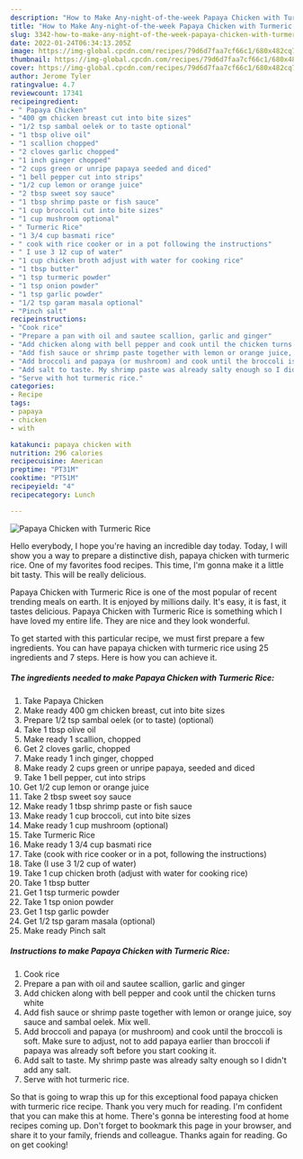 ```yaml
---
description: "How to Make Any-night-of-the-week Papaya Chicken with Turmeric Rice"
title: "How to Make Any-night-of-the-week Papaya Chicken with Turmeric Rice"
slug: 3342-how-to-make-any-night-of-the-week-papaya-chicken-with-turmeric-rice
date: 2022-01-24T06:34:13.205Z
image: https://img-global.cpcdn.com/recipes/79d6d7faa7cf66c1/680x482cq70/papaya-chicken-with-turmeric-rice-recipe-main-photo.jpg
thumbnail: https://img-global.cpcdn.com/recipes/79d6d7faa7cf66c1/680x482cq70/papaya-chicken-with-turmeric-rice-recipe-main-photo.jpg
cover: https://img-global.cpcdn.com/recipes/79d6d7faa7cf66c1/680x482cq70/papaya-chicken-with-turmeric-rice-recipe-main-photo.jpg
author: Jerome Tyler
ratingvalue: 4.7
reviewcount: 17341
recipeingredient:
- " Papaya Chicken"
- "400 gm chicken breast cut into bite sizes"
- "1/2 tsp sambal oelek or to taste optional"
- "1 tbsp olive oil"
- "1 scallion chopped"
- "2 cloves garlic chopped"
- "1 inch ginger chopped"
- "2 cups green or unripe papaya seeded and diced"
- "1 bell pepper cut into strips"
- "1/2 cup lemon or orange juice"
- "2 tbsp sweet soy sauce"
- "1 tbsp shrimp paste or fish sauce"
- "1 cup broccoli cut into bite sizes"
- "1 cup mushroom optional"
- " Turmeric Rice"
- "1 3/4 cup basmati rice"
- " cook with rice cooker or in a pot following the instructions"
- " I use 3 12 cup of water"
- "1 cup chicken broth adjust with water for cooking rice"
- "1 tbsp butter"
- "1 tsp turmeric powder"
- "1 tsp onion powder"
- "1 tsp garlic powder"
- "1/2 tsp garam masala optional"
- "Pinch salt"
recipeinstructions:
- "Cook rice"
- "Prepare a pan with oil and sautee scallion, garlic and ginger"
- "Add chicken along with bell pepper and cook until the chicken turns white"
- "Add fish sauce or shrimp paste together with lemon or orange juice, soy sauce and sambal oelek. Mix well."
- "Add broccoli and papaya (or mushroom) and cook until the broccoli is soft. Make sure to adjust, not to add papaya earlier than broccoli if papaya was already soft before you start cooking it."
- "Add salt to taste. My shrimp paste was already salty enough so I didn&#39;t add any salt."
- "Serve with hot turmeric rice."
categories:
- Recipe
tags:
- papaya
- chicken
- with

katakunci: papaya chicken with 
nutrition: 296 calories
recipecuisine: American
preptime: "PT31M"
cooktime: "PT51M"
recipeyield: "4"
recipecategory: Lunch

---
```



![Papaya Chicken with Turmeric Rice](https://img-global.cpcdn.com/recipes/79d6d7faa7cf66c1/680x482cq70/papaya-chicken-with-turmeric-rice-recipe-main-photo.jpg)

Hello everybody, I hope you're having an incredible day today. Today, I will show you a way to prepare a distinctive dish, papaya chicken with turmeric rice. One of my favorites food recipes. This time, I'm gonna make it a little bit tasty. This will be really delicious.



Papaya Chicken with Turmeric Rice is one of the most popular of recent trending meals on earth. It is enjoyed by millions daily. It's easy, it is fast, it tastes delicious. Papaya Chicken with Turmeric Rice is something which I have loved my entire life. They are nice and they look wonderful.


To get started with this particular recipe, we must first prepare a few ingredients. You can have papaya chicken with turmeric rice using 25 ingredients and 7 steps. Here is how you can achieve it.

<!--inarticleads1-->

##### The ingredients needed to make Papaya Chicken with Turmeric Rice:

1. Take  Papaya Chicken
1. Make ready 400 gm chicken breast, cut into bite sizes
1. Prepare 1/2 tsp sambal oelek (or to taste) (optional)
1. Take 1 tbsp olive oil
1. Make ready 1 scallion, chopped
1. Get 2 cloves garlic, chopped
1. Make ready 1 inch ginger, chopped
1. Make ready 2 cups green or unripe papaya, seeded and diced
1. Take 1 bell pepper, cut into strips
1. Get 1/2 cup lemon or orange juice
1. Take 2 tbsp sweet soy sauce
1. Make ready 1 tbsp shrimp paste or fish sauce
1. Make ready 1 cup broccoli, cut into bite sizes
1. Make ready 1 cup mushroom (optional)
1. Take  Turmeric Rice
1. Make ready 1 3/4 cup basmati rice
1. Take  (cook with rice cooker or in a pot, following the instructions)
1. Take  (I use 3 1/2 cup of water)
1. Take 1 cup chicken broth (adjust with water for cooking rice)
1. Take 1 tbsp butter
1. Get 1 tsp turmeric powder
1. Take 1 tsp onion powder
1. Get 1 tsp garlic powder
1. Get 1/2 tsp garam masala (optional)
1. Make ready Pinch salt




<!--inarticleads2-->

##### Instructions to make Papaya Chicken with Turmeric Rice:

1. Cook rice
1. Prepare a pan with oil and sautee scallion, garlic and ginger
1. Add chicken along with bell pepper and cook until the chicken turns white
1. Add fish sauce or shrimp paste together with lemon or orange juice, soy sauce and sambal oelek. Mix well.
1. Add broccoli and papaya (or mushroom) and cook until the broccoli is soft. Make sure to adjust, not to add papaya earlier than broccoli if papaya was already soft before you start cooking it.
1. Add salt to taste. My shrimp paste was already salty enough so I didn&#39;t add any salt.
1. Serve with hot turmeric rice.




So that is going to wrap this up for this exceptional food papaya chicken with turmeric rice recipe. Thank you very much for reading. I'm confident that you can make this at home. There's gonna be interesting food at home recipes coming up. Don't forget to bookmark this page in your browser, and share it to your family, friends and colleague. Thanks again for reading. Go on get cooking!
